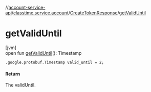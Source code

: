//[account-service-api](../../../index.md)/[classtime.service.account](../index.md)/[CreateTokenResponse](index.md)/[getValidUntil](get-valid-until.md)

# getValidUntil

[jvm]\
open fun [getValidUntil](get-valid-until.md)(): Timestamp

`.google.protobuf.Timestamp valid_until = 2;`

#### Return

The validUntil.
